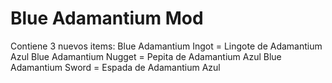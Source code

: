 # Blue Adamantium Mod
Contiene 3 nuevos items:
Blue Adamantium Ingot = Lingote de Adamantium Azul
Blue Adamantium Nugget = Pepita de Adamantium Azul
Blue Adamantium Sword = Espada de Adamantium Azul
